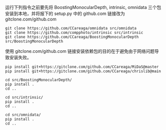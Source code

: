 运行下列指令之前要先将 BoostingMonocularDepth, intrinsic, omnidata 三个包安装到本地，并将报下的 setup.py 中的 github.com 链接改为 gitclone.com/github.com
```shell
git clone https://github.com/CCareaga/omnidata src/omnidata
git clone https://github.com/compphoto/intrinsic src/intrinsic
git clone https://github.com/CCareaga/BoostingMonocularDepth src/BoostingMonocularDepth
```
使用 gitclone.com/github.com 链接安装依赖包的目的在于避免由于网络问题导致安装失败。
```shell
pip install git+https://gitclone.com/github.com/CCareaga/MiDaS@master
pip install git+https://gitclone.com/github.com/CCareaga/chrislib@main

cd src/BoostingMonocularDepth/
pip install .
cd ..

cd src/intrinsic/
pip install .
cd ..

cd src/omnidata/
pip install .
cd ..
```